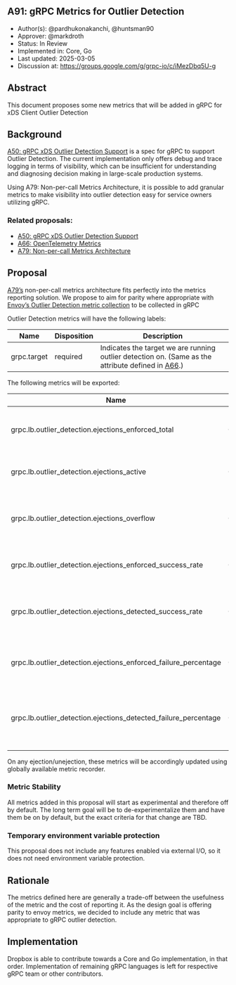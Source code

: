 A91: gRPC Metrics for Outlier Detection
---
* Author(s): @pardhukonakanchi, @huntsman90
* Approver: @markdroth
* Status: In Review
* Implemented in: Core, Go
* Last updated: 2025-03-05
* Discussion at: https://groups.google.com/g/grpc-io/c/iMezDbq5U-g

## Abstract

This document proposes some new metrics that will be added in gRPC for xDS Client Outlier Detection

## Background

[A50: gRPC xDS Outlier Detection Support](https://github.com/grpc/proposal/blob/master/A50-xds-outlier-detection.md) is a spec for gRPC to support Outlier Detection. The current implementation only offers debug and trace logging in terms of visibility, which can be insufficient for understanding and diagnosing decision making in large-scale production systems. 

Using A79: Non-per-call Metrics Architecture, it is possible to add granular metrics to make visibility into outlier detection easy for service owners utilizing gRPC.

### Related proposals: 
* [A50: gRPC xDS Outlier Detection Support](https://github.com/grpc/proposal/blob/master/A50-xds-outlier-detection.md)
* [A66: OpenTelemetry Metrics](https://github.com/grpc/proposal/blob/master/A66-otel-stats.md)
* [A79: Non-per-call Metrics Architecture](https://github.com/grpc/proposal/blob/master/A79-non-per-call-metrics-architecture.md)

## Proposal

[A79’s](https://github.com/grpc/proposal/blob/master/A79-non-per-call-metrics-architecture.md) non-per-call metrics architecture fits perfectly into the metrics reporting solution. We propose to aim for parity where appropriate with [Envoy’s Outlier Detection metric collection](https://www.envoyproxy.io/docs/envoy/latest/configuration/upstream/cluster_manager/cluster_stats#outlier-detection-statistics) to be collected in gRPC

Outlier Detection metrics will have the following labels:

| Name        | Disposition | Description |
| ----------- | ----------- | ----------- |
| grpc.target | required | Indicates the target we are running outlier detection on. (Same as the attribute defined in [A66](https://github.com/grpc/proposal/blob/master/A66-otel-stats.md).) |

The following metrics will be exported:

| Name          | Type  | Unit  | Labels  | Description |
| ------------- | ----- | ----- | ------- | ----------- |
|  grpc.lb.outlier_detection.ejections_enforced_total | Counter | {ejection} | 	grpc.target |	Total enforced ejections due to any outlier type |
|  grpc.lb.outlier_detection.ejections_active | Gauge |	{ejection} |	grpc.target |	Number of currently ejected hosts |
|  grpc.lb.outlier_detection.ejections_overflow |	Counter |	{ejection} |	grpc.target |	Number of ejections aborted due to max ejection percentage |
|  grpc.lb.outlier_detection.ejections_enforced_success_rate |	Counter |	{ejection} |	grpc.target |	Enforced success rate outlier ejections |
|  grpc.lb.outlier_detection.ejections_detected_success_rate |	Counter |	{ejection} |	grpc.target |	Detected (but unenforced) success rate outlier ejections |
|  grpc.lb.outlier_detection.ejections_enforced_failure_percentage |	Counter |	{ejection} |	grpc.target |	Enforced failure percentage outlier ejections |
|  grpc.lb.outlier_detection.ejections_detected_failure_percentage |	Counter |	{ejection} |	grpc.target |	Detected (but unenforced) failure percentage outlier ejections |

On any ejection/unejection, these metrics will be accordingly updated using globally available metric recorder.

### Metric Stability

All metrics added in this proposal will start as experimental and therefore off by default. The long term goal will be to de-experimentalize them and have them be on by default, but the exact criteria for that change are TBD.

### Temporary environment variable protection

This proposal does not include any features enabled via external I/O, so it does not need environment variable protection.

## Rationale

The metrics defined here are generally a trade-off between the usefulness
of the metric and the cost of reporting it. As the design goal is offering parity to envoy metrics,
we decided to include any metric that was appropriate to gRPC outlier detection.

## Implementation

Dropbox is able to contribute towards a Core and Go implementation, in that order. Implementation of remaining gRPC languages is left for respective gRPC team or other contributors.
